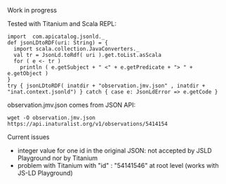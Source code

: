 Work in progress

Tested with Titanium and Scala REPL:
```
import  com.apicatalog.jsonld._
def jsonLDtoRDF(uri: String) = {
  import scala.collection.JavaConverters._
  val tr = JsonLd.toRdf( uri ).get.toList.asScala
  for ( e <- tr )
    println ( e.getSubject + " <" + e.getPredicate + "> " + e.getObject )
}
try { jsonLDtoRDF( inatdir + "observation.jmv.json" , inatdir + "inat.context.jsonld") } catch { case e: JsonLdError => e.getCode }
```

observation.jmv.json comes from JSON API:

```
wget -O observation.jmv.json https://api.inaturalist.org/v1/observations/5414154
```

Current issues

- integer value for one id in the original JSON: not accepted by JSLD Playground nor by Titanium
- problem with Titanium with "id" : "54141546"     at root level (works with JS-LD Playground)

